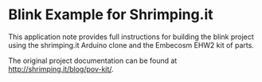 # Blink Example for Shrimping.it

This application note provides full instructions for building the blink
project using the shrimping.it Arduino clone and the Embecosm EHW2 kit of
parts.

The original project documentation can be found at
http://shrimping.it/blog/pov-kit/.